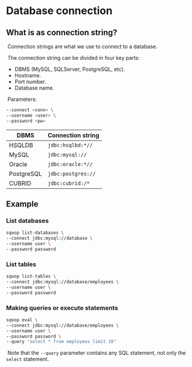 # Database connection

## What is as connection string?

​	Connection strings are what we use to connect to a database.

​	The connection string can be divided in four key parts:

- DBMS (MySQL, SQLServer, PostgreSQL, etc).
- Hostname.
- Port number.
- Database name.

​	Parameters:

```bash
--connect <conn> \
--username <user> \
--password <pw>
```

| DBMS       | Connection string  |
| ---------- | ------------------ |
| HSQLDB     | `jdbc:hsqlbd:*//`  |
| MySQL      | `jdbc:mysql://`    |
| Oracle     | `jdbc:oracle:*//`  |
| PostgreSQL | `jdbc:postgres://` |
| CUBRID     | `jdbc:cubrid:/*`   |

## Example

### List databases

```bash
sqoop list-databases \
--connect jdbc:mysql://database \
--username user \
--password password
```

### List tables

```bash
sqoop list-tables \
--connect jdbc:mysql://database/employees \
--username user \
--password password
```

### Making queries or execute statements

```bash
sqoop eval \
--connect jdbc:mysql://database/employees \
--username user \
--password password \
--query "select * from employees limit 10"
```

​	Note that the `--query` parameter contains any SQL statement, not only the `select` statement.
